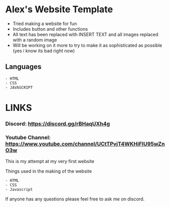 # **Alex's Website Template**

- Tried making a website for fun
- Includes button and other functions
- All text has been replaced with INSERT TEXT and all images replaced with a random image
- Will be working on it more to try to make it as sophisticated as possible (yes i know its bad right now)

## Languages

    - HTML
    - CSS
    - JAVASCRIPT

# LINKS
### Discord: https://discord.gg/rBHaqUXh4g
### Youtube Channel: https://www.youtube.com/channel/UCtTPvjT4WKHiFIU95wZnO3w





This is my attempt at my very first website

Things used in the making of the website

```
- HTML
- CSS
- Javascript

```

If anyone has any questions please feel free to ask me on discord.
